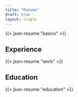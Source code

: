 ```yaml
---
title: "Resume"
draft: true
layout: single
---
```


{{< json-resume "basics" >}}

## Experience

{{< json-resume "work" >}}

## Education

{{< json-resume "education" >}}
